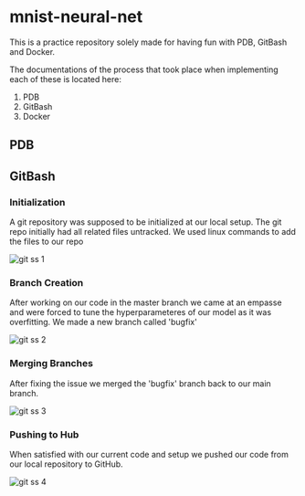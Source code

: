 # mnist-neural-net
This is a practice repository solely made for having fun with PDB, GitBash and Docker. 

The documentations of the process that took place when implementing each of these is located here:
1. PDB
2. GitBash
3. Docker


## PDB





## GitBash

### Initialization 
A git repository was supposed to be initialized at our local setup. The git repo initially had all related files untracked. We used linux commands to add the files to our repo

![git ss 1](https://github.com/vijdaancoding/mnist-neural-net/assets/131896316/2b004977-ef26-4fc0-9d38-73ce1a75e896)

### Branch Creation
After working on our code in the master branch we came at an empasse and were forced to tune the hyperparameteres of our model as it was overfitting. We made a new branch called 'bugfix' 

![git ss 2](https://github.com/vijdaancoding/mnist-neural-net/assets/131896316/0dd134ee-4457-4852-86fc-f538051f6267)

### Merging Branches
After fixing the issue we merged the 'bugfix' branch back to our main branch. 

![git ss 3](https://github.com/vijdaancoding/mnist-neural-net/assets/131896316/d40c2ff6-ee93-4041-8190-906f4b69b982)

### Pushing to Hub
When satisfied with our current code and setup we pushed our code from our local repository to GitHub. 

![git ss 4](https://github.com/vijdaancoding/mnist-neural-net/assets/131896316/77c0000f-09ab-44f7-942f-bc032e40cb0d)



